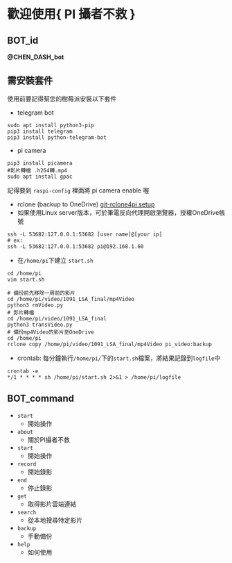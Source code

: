 # 歡迎使用{ PI 攝者不救 }

## BOT_id
**@CHEN_DASH_bot**

## 需安裝套件
使用前要記得幫您的樹莓派安裝以下套件
- telegram bot
```shell
sudo apt install python3-pip
pip3 install telegram
pip3 install python-telegram-bot
```
- pi camera
```shell
pip3 install picamera
#影片轉檔 .h264轉.mp4
sudo apt install gpac
```
記得要到 `raspi-config` 裡面將 pi camera enable 喔
- rclone (backup to OneDrive)
[git-rclone4pi setup](https://github.com/pageauc/rclone4pi/wiki#how-to-configure-a-remote-storage-service)
- 如果使用Linux server版本，可於筆電反向代理開啟瀏覽器，授權OneDrive帳號
```shell=
ssh -L 53682:127.0.0.1:53682 [user name]@[your ip]
# ex: 
ssh -L 53682:127.0.0.1:53682 pi@192.168.1.60
```
- 在`/home/pi`下建立 `start.sh` 
```shell=
cd /home/pi
vim start.sh
```
```shell=
# 備份前先移除一周前的影片
cd /home/pi/video/1091_LSA_final/mp4Video
python3 rmVideo.py
# 影片轉檔
cd /home/pi/video/1091_LSA_final
python3 transVideo.py
# 備份mp4Video的影片至OneDrive
cd /home/pi
rclone copy /home/pi/video/1091_LSA_final/mp4Video pi_video:backup
```
- crontab:  每分鐘執行`/home/pi/`下的`start.sh`檔案，將結果記錄到`logfile`中
```shell=
crontab -e
*/1 * * * * sh /home/pi/start.sh 2>&1 > /home/pi/logfile
```

## BOT_command
- `start`
  - 開始操作
- `about`
  - 關於PI攝者不救
- `start`
  - 開始操作 
- `record`
  - 開始錄影
- `end`
  - 停止錄影
- `get`
  - 取得影片雲端連結
- `search`
  - 從本地搜尋特定影片
- `backup`
  - 手動備份
- `help`
  - 如何使用
